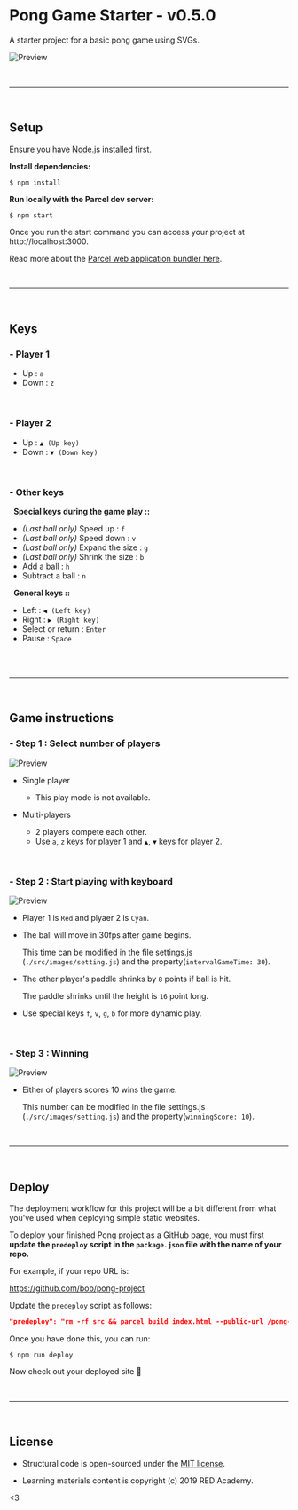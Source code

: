 # Pong Game Starter - v0.5.0

A starter project for a basic pong game using SVGs.

![Preview](src/images/preview_game_0.png)
&nbsp;

&nbsp;

---

&nbsp;
## Setup

Ensure you have [Node.js](https://nodejs.org/en/) installed first.

**Install dependencies:**

`$ npm install`

**Run locally with the Parcel dev server:**

`$ npm start`

Once you run the start command you can access your project at http://localhost:3000.

Read more about the [Parcel web application bundler here](https://parceljs.org/).
&nbsp;

&nbsp;

---

&nbsp;
## Keys

### - Player 1
- Up : `a`
- Down : `z`

&nbsp;
### - Player 2
- Up : `▲ (Up key)`
- Down : `▼ (Down key)`

&nbsp;
### - Other keys
&nbsp;
    **Special keys during the game play ::**
- *(Last ball only)* Speed up : `f` 
- *(Last ball only)* Speed down : `v` 
- *(Last ball only)* Expand the size : `g`
- *(Last ball only)* Shrink the size : `b`
- Add a ball : `h`
- Subtract a ball : `n`

&nbsp;
**General keys ::**
- Left : `◀︎ (Left key)`
- Right : `▶ (Right key)`
- Select or return : `Enter`
- Pause : `Space`   
&nbsp;

&nbsp;

---

&nbsp;
## Game instructions

### - Step 1 : Select number of players
![Preview](src/images/preview_game_1.png)
- Single player 
&nbsp;

    - This play mode is not available.

- Multi-players
&nbsp;

    - 2 players compete each other. 
    - Use `a`, `z` keys for player 1 and `▲`, `▼` keys for player 2.
&nbsp;

&nbsp;
### - Step 2 : Start playing with keyboard
![Preview](src/images/preview_game_2.png)
- Player 1 is `Red` and plyaer 2 is `Cyan`.

- The ball will move in 30fps after game begins.
    &nbsp;

    This time can be modified in the file settings.js (`./src/images/setting.js`) and the property(`intervalGameTime: 30`).
- The other player's paddle shrinks by `8` points if ball is hit.
    &nbsp;

    The paddle shrinks until the height is `16` point long.
- Use special keys `f`, `v`, `g`, `b` for more dynamic play.
&nbsp;

&nbsp;
### - Step 3 : Winning
![Preview](src/images/preview_game_3.png)
- Either of players scores 10 wins the game.
&nbsp;

    This number can be modified in the file settings.js (`./src/images/setting.js`) and the property(`winningScore: 10`).
&nbsp;

&nbsp;

---

&nbsp;
## Deploy

The deployment workflow for this project will be a bit different from what you've used when deploying simple static websites.

To deploy your finished Pong project as a GitHub page, you must first **update the `predeploy` script in the `package.json` file with the name of your repo.**

For example, if your repo URL is:

https://github.com/bob/pong-project

Update the `predeploy` script as follows:

```json
"predeploy": "rm -rf src && parcel build index.html --public-url /pong-project",
```

Once you have done this, you can run:

`$ npm run deploy`

Now check out your deployed site 🙂
&nbsp;

&nbsp;

---

&nbsp;
## License
- Structural code is open-sourced under the [MIT license](/LICENSE.md). 
&nbsp;

- Learning materials content is copyright (c) 2019 RED Academy.

<3